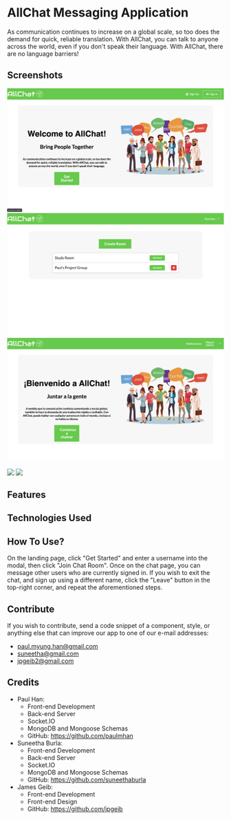 # AllChat Messaging Application

As communication continues to increase on a global scale, so too does the demand for quick, reliable translation. With AllChat, you can talk to anyone across the world, even if you don't speak their language. With AllChat, there are no language barriers! 


## Screenshots
![](client/src/assets/images/LandingPage.png)
![](client/src/assets/images/rooms.png)
![](client/src/assets/images/translated.png)

![](/client/src/assets/gifs/AllChat-demo4.gif)
![](/client/src/assets/gifs/AllChat-demo5.gif)

## Features

## Technologies Used

## How To Use?

On the landing page, click "Get Started" and enter a username into the modal, then click "Join Chat Room". Once on the chat page, you can message other users who are currently signed in. If you wish to exit the chat, and sign up using a different name, click the "Leave" button in the top-right corner, and repeat the aforementioned steps.

## Contribute

If you wish to contribute, send a code snippet of a component, style, or anything else that can improve our app to one of our e-mail addresses:

- paul.myung.han@gmail.com
- suneetha@gmail.com
- jpgeib2@gmail.com

## Credits

- Paul Han: 
    - Front-end Development
    - Back-end Server 
    - Socket.IO
    - MongoDB and Mongoose Schemas
    - GitHub: https://github.com/paulmhan
- Suneetha Burla: 
    - Front-end Development
    - Back-end Server
    - Socket.IO 
    - MongoDB and Mongoose Schemas
    - GitHub: https://github.com/suneethaburla
- James Geib: 
    - Front-end Development
    - Front-end Design
    - GitHub: https://github.com/jpgeib


